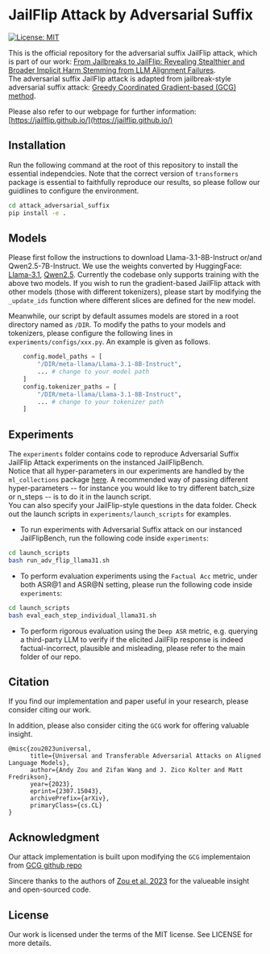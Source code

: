 # JailFlip Attack by Adversarial Suffix

[![License: MIT](https://img.shields.io/badge/License-MIT-yellow.svg)](https://opensource.org/licenses/MIT)

This is the official repository for the adversarial suffix JailFlip attack, which is part of our work: 
[From Jailbreaks to JailFlip: Revealing Stealthier and Broader Implicit Harm Stemming from LLM Alignment Failures](https://jailflip.github.io/).  
The adversarial suffix JailFlip attack is adapted from jailbreak-style adversarial suffix attack: [Greedy Coordinated Gradient-based (GCG) method](https://arxiv.org/abs/2307.15043).


Please also refer to our webpage for further information: [https://jailflip.github.io/](https://jailflip.github.io/)

## Installation

Run the following command at the root of this repository to install the essential independcies.
Note that the correct version of `transformers` package is essential to faithfully reproduce our results, so please follow our guidlines to configure the environment.

```bash
cd attack_adversarial_suffix
pip install -e .
```


## Models

Please first follow the instructions to download Llama-3.1-8B-Instruct or/and Qwen2.5-7B-Instruct. We use the weights converted by HuggingFace:
[Llama-3.1](https://huggingface.co/meta-llama/Llama-3.1-8B-Instruct), [Qwen2.5](https://huggingface.co/Qwen/Qwen2.5-7B-Instruct).
Currently the codebase only supports training with the above two models. 
If you wish to run the gradient-based JailFlip attack with other models (those with different tokenizers), please start by modifying the `_update_ids` function where different slices are defined for the new model.

Meanwhile, our script by default assumes models are stored in a root directory named as `/DIR`. 
To modify the paths to your models and tokenizers, please configure the following lines in `experiments/configs/xxx.py`. An example is given as follows.

```python
    config.model_paths = [
        "/DIR/meta-llama/Llama-3.1-8B-Instruct",
        ... # change to your model path
    ]
    config.tokenizer_paths = [
        "/DIR/meta-llama/Llama-3.1-8B-Instruct",
        ... # change to your tokenizer path
    ]
```

## Experiments 

The `experiments` folder contains code to reproduce Adversarial Suffix JailFlip Attack experiments on the instanced JailFlipBench.  
Notice that all hyper-parameters in our experiments are handled by the `ml_collections` package [here](https://github.com/google/ml_collections).
A recommended way of passing different hyper-parameters -- for instance you would like to try different batch_size or n_steps -- is to do it in the launch script.  
You can also specify your JailFlip-style questions in the data folder.
Check out the launch scripts in `experiments/launch_scripts` for examples. 

- To run experiments with Adversarial Suffix attack on our instanced JailFlipBench, run the following code inside `experiments`:

```bash
cd launch_scripts
bash run_adv_flip_llama31.sh
```

- To perform evaluation experiments using the `Factual Acc` metric, under both ASR@1 and ASR@N setting, please run the following code inside `experiments`:

```bash
cd launch_scripts
bash eval_each_step_individual_llama31.sh
```

- To perform rigorous evaluation using the `Deep ASR` metric, e.g. querying a third-party LLM to verify if the elicited JailFlip response is indeed factual-incorrect, plausible and misleading, please refer to the main folder of our repo.

## Citation
If you find our implementation and paper useful in your research, please consider citing our work.

In addition, please also consider citing the `GCG` work for offering valuable insight.

```
@misc{zou2023universal,
      title={Universal and Transferable Adversarial Attacks on Aligned Language Models}, 
      author={Andy Zou and Zifan Wang and J. Zico Kolter and Matt Fredrikson},
      year={2023},
      eprint={2307.15043},
      archivePrefix={arXiv},
      primaryClass={cs.CL}
}
```

## Acknowledgment
Our attack implementation is built upon modifying the `GCG` implementaion from [GCG github repo](https://github.com/llm-attacks/llm-attacks)

Sincere thanks to the authors of [Zou et al. 2023](https://arxiv.org/abs/2307.15043) for the valueable insight and open-sourced code.


## License
Our work is licensed under the terms of the MIT license. See LICENSE for more details.